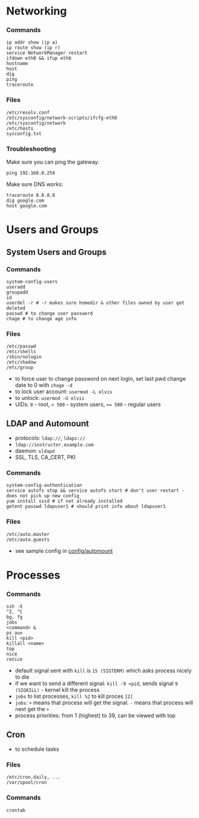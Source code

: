 # Networking

### Commands
    ip addr show (ip a)
    ip route show (ip r)
    service NetworkManager restart
    ifdown eth0 && ifup eth0
    hostname
    host
    dig
    ping
    traceroute

### Files
    /etc/resolv.conf
    /etc/sysconfig/network-scripts/ifcfg-eth0
    /etc/sysconfig/network
    /etc/hosts
    sysconfig.txt

### Troubleshooting
Make sure you can ping the gateway:

    ping 192.168.0.254
    
Make sure DNS works:

    traceroute 8.8.8.8
    dig google.com
    host google.com

# Users and Groups

## System Users and Groups

### Commands
    system-config-users
    useradd
    groupadd
    id
    userdel -r # -r makes sure homedir & other files owned by user get deleted
    passwd # to change user password
    chage # to change age info

### Files
    /etc/passwd
    /etc/shells
    /sbin/nologin
    /etc/shadow
    /etc/group


* to force user to change password on next login, set last pwd change date to 0 with ```chage -d```
* to lock user account: ```usermod -L elvis```
* to unlock: ```usermod -U elvis```
* UIDs: ```0``` - root, ```< 500``` - system users, ```>= 500``` - regular users

## LDAP and Automount
* protocols: ```ldap://```, ```ldaps://```
* ```ldap://instructor.example.com```
* daemon: ```sldapd```
* SSL, TLS, CA_CERT, PKI

### Commands
    system-config-authentication
    service autofs stop && service autofs start # don't user restart - does not pick up new config
    yum install sssd # if not already installed
    getent passwd ldapuser1 # should print info about ldapuser1

### Files
    /etc/auto.master
    /etc/auto.guests

* see sample config in [config/automount](config/automount)


# Processes

### Commands
    ssh -X
    ^Z, ^C
    bg, fg
    jobs
    <command> &
    ps aux
    kill <pid>
    killall <name>
    top
    nice
    renice

* default signal sent with ```kill``` is ```15 (SIGTERM)``` which asks process nicely to die
* if we want to send a different signal: ```kill -9 <pid```, sends signal ```9 (SIGKILL)``` - kernel kill the process
* ```jobs``` to list processes, ```kill %2``` to kill proces ```[2]```
* ```jobs```: ```+``` means that process will get the signal. ```-``` means that process will next get the ```+```
* process priorities: from 1 (highest) to 39, can be viewed with top

## Cron

* to schedule tasks

### Files
    /etc/cron.daily, ...
    /var/spool/cron

### Commands
    crontab

